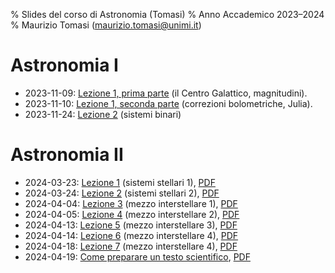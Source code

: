 % Slides del corso di Astronomia (Tomasi)
% Anno Accademico 2023–2024
% Maurizio Tomasi ([maurizio.tomasi@unimi.it](mailto:maurizio.tomasi@unimi.it))

# Astronomia I

- 2023-11-09: [Lezione 1, prima parte](tomasi-astro1-lezione-01a.html) (il Centro Galattico, magnitudini).
- 2023-11-10: [Lezione 1, seconda parte](tomasi-astro1-lezione-01b.html) (correzioni bolometriche, Julia).
- 2023-11-24: [Lezione 2](tomasi-astro1-lezione-02.html) (sistemi binari)

# Astronomia II

- 2024-03-23: [Lezione 1](tomasi-astro2-lezione-01.html) (sistemi stellari 1), [PDF](pdf/tomasi-astro2-lezione-01.pdf)
- 2024-03-24: [Lezione 2](tomasi-astro2-lezione-02.html) (sistemi stellari 2), [PDF](pdf/tomasi-astro2-lezione-02.pdf)
- 2024-04-04: [Lezione 3](tomasi-astro2-lezione-03.html) (mezzo interstellare 1), [PDF](pdf/tomasi-astro2-lezione-03.pdf)
- 2024-04-05: [Lezione 4](tomasi-astro2-lezione-04.html) (mezzo interstellare 2), [PDF](pdf/tomasi-astro2-lezione-04.pdf)
- 2024-04-13: [Lezione 5](tomasi-astro2-lezione-05.html) (mezzo interstellare 3), [PDF](pdf/tomasi-astro2-lezione-05.pdf)
- 2024-04-14: [Lezione 6](tomasi-astro2-lezione-06.html) (mezzo interstellare 4), [PDF](pdf/tomasi-astro2-lezione-06.pdf)
- 2024-04-18: [Lezione 7](tomasi-astro2-lezione-07.html) (mezzo interstellare 4), [PDF](pdf/tomasi-astro2-lezione-07.pdf)
- 2024-04-19: [Come preparare un testo scientifico](tomasi-astro2-scrittura-scientifica.html), [PDF](pdf/tomasi-astro2-scrittura-scientifica.pdf)
